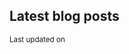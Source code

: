 ## Latest blog posts

<!-- blog start -->
<!-- blog end -->

<sub>Last updated on <!-- last_updated start --><!-- last_updated end --></sub>

